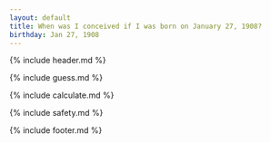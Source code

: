```yaml
---
layout: default
title: When was I conceived if I was born on January 27, 1908?
birthday: Jan 27, 1908
---
```


{% include header.md %}

{% include guess.md %}

{% include calculate.md %}

{% include safety.md %}

{% include footer.md %}



